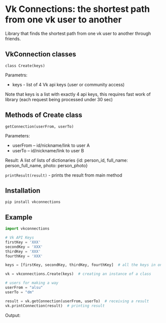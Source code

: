 # Vk Connections: the shortest path from one vk user to another
Library that finds the shortest path from one vk user to another through friends.
## VkConnection classes
`class Create(keys)`

Parametrs:
- keys - list of 4 Vk api keys (user or community access)

Note that keys is a list with exactly 4 api keys, this requires fast work of library (each request being processed under 30 sec)

## Methods of Create class

`getConnection(userFrom, userTo)`

Parameters:
- userFrom – id/nickname/link to user A
- userTo – id/nickname/link to user B

Result:
A list of lists of dictionaries {id: person_id, full_name: person_full_name, photo: person_photo}

`printResult(result)` - prints the result from main method

## Installation
`pip install vkconnections`

## Example
```python
import vkconnections

# Vk API Keys
firstKey = 'XXX'
secondKey = 'XXX'
thirdKey = 'XXX'
fourthKey = 'XXX'

keys = [firstKey, secondKey, thirdKey, fourthKey]  # all the keys in one list

vk = vkconnections.Create(keys)  # creating an instance of a class

# users for making a way
userFrom = "alsu"
userTo = "dm"

result = vk.getConnection(userFrom, userTo)  # receiving a result
vk.printConnection(result)  # printing result
```
Output:
```


```
